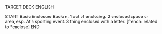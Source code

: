 TARGET DECK
ENGLISH

START
Basic
Enclosure
Back: n. 1 act of enclosing. 2 enclosed space or area, esp. At a sporting event. 3 thing enclosed with a letter. [french: related to *enclose]
END

